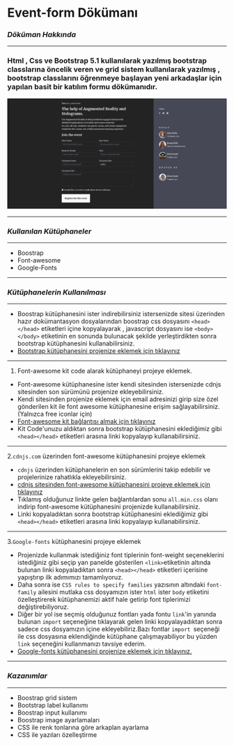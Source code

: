  # **Event-form Dökümanı**


### *Döküman Hakkında*

------------



### Html , Css ve Bootstrap 5.1 kullanılarak yazılmış bootstrap classlarına öncelik veren ve grid sistem  kullanılarak yazılmış , bootstrap classlarını öğrenmeye başlayan yeni arkadaşlar için yapılan basit bir katılım formu dökümanıdır.

![](img/event_form.png)



------------

### *Kullanılan Kütüphaneler*

------------

- Boostrap
- Font-awesome
- Google-Fonts

------------

### *Kütüphanelerin Kullanılması*

------------

- Boostrap kütüphanesini ister indirebilirsiniz istersenizde sitesi üzerinden hazır dokümantasyon dosyalarından boostrap css dosyasını `<head></head>` etiketleri içine kopyalayarak , javascript dosyasını ise `<body></body>` etiketinin en sonunda bulunacak şekilde yerleştirdikten sonra bootstrap kütüphanesini kullanabilirsiniz.
- [Bootstrap kütüphanesini projenize eklemek için tıklayınız](https://getbootstrap.com/docs/5.2/getting-started/introduction/ "Bootstrap kütüphanesini projenize eklemek için tıklayınız")

------------


1. Font-awesome kit code alarak kütüphaneyi projeye eklemek.
- Font-awesome kütüphanesine ister kendi sitesinden istersenizde cdnjs sitesinden son sürümünü projenize ekleyebilirsiniz.
- Kendi sitesinden projenize eklemek için email adresinizi girip size özel gönderilen kit  ile font awesome kütüphanesine erişim sağlayabilirsiniz.(Yalnızca free iconlar için)
- [Font-awesome kit bağlantısı almak için tıklayınız](https://fontawesome.com/start "Font-awesome kit bağlantısı almak için tıklayınız")
- Kit Code'unuzu aldıktan sonra bootstrap kütüphanesini eklediğimiz gibi `<head></head>` etiketleri arasına linki kopyalayıp kullanabilirsiniz.

------------


2.`cdnjs.com` üzerinden font-awesome kütüphanesini projeye eklemek
- `cdnjs` üzerinden kütüphanelerin en son sürümlerini takip edebilir ve projelerinize rahatlıkla ekleyebilirsiniz.
- [cdnjs sitesinden font-awesome kütüphanesini projeye eklemek için tıklayınız](https://cdnjs.com/libraries/font-awesome "cdnjs sitesinden font-awesome kütüphanesini projeye eklemek için tıklayınız")
- Tıklamış olduğunuz linkte gelen bağlantılardan sonu `all.min.css` olanı indirip font-awesome kütüphanesini projenizde kullanabilirsiniz.
- Linki kopyaladıktan sonra bootstrap kütüphanesini eklediğimiz gibi `<head></head>` etiketleri arasına linki kopyalayıp kullanabilirsiniz.

------------

3.`Google-fonts` kütüphanesini projeye eklemek
- Projenizde kullanmak istediğiniz font tiplerinin font-weight seçeneklerini istediğiniz gibi seçip yan panelde gösterilen `<link>`etiketinin altında bulunan linki kopyaladıktan sonra `<head></head>` etiketleri içerisine yapıştırıp ilk adımımızı tamamlıyoruz.
- Daha sonra ise `CSS rules to specify families` yazısının altındaki `font-family` ailesini mutlaka css dosyamızın ister `html` ister `body` etiketini özelleştirerek kütüphanemizi aktif hale getirip font tiplerimizi değiştirebiliyoruz.
- Diğer bir yol ise seçmiş olduğunuz fontları yada fontu `link`'in yanında bulunan `import` seçeneğine tıklayarak gelen linki kopyalayadıktan sonra sadece css dosyamızın içine ekleyebiliriz.Bazı fontlar `import `seçeneği ile css dosyasına eklendiğinde kütüphane çalışmayabiliyor bu yüzden `link` seçeneğini kullanmanızı tavsiye ederim.
- [Google-fonts kütüphanesini projenize eklemek için tıklayınız.](https://fonts.google.com/ "Google-fonts kütüphanesini projenize eklemek için tıklayınız.")


------------

### *Kazanımlar*

------------

- Boostrap grid sistem
- Bootstrap label kullanımı
- Boostrap input kullanımı
- Boostrap image ayarlamaları
- CSS ile renk tonlarına göre arkaplan ayarlama
- CSS ile yazıları özelleştirme
